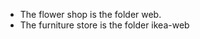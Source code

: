 <ul>
  <li>The flower shop is the folder web.</li>
  <li>The furniture store is the folder ikea-web</li>
</ul>
